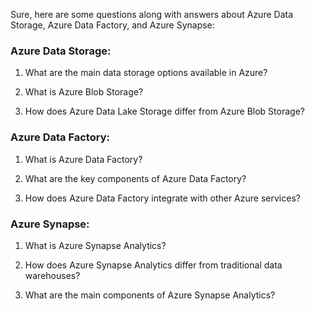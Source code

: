Sure, here are some questions along with answers about Azure Data Storage, Azure Data Factory, and Azure Synapse:

### Azure Data Storage:

1. What are the main data storage options available in Azure?
 
2. What is Azure Blob Storage?

3. How does Azure Data Lake Storage differ from Azure Blob Storage?

### Azure Data Factory:

1. What is Azure Data Factory?

2. What are the key components of Azure Data Factory?

3. How does Azure Data Factory integrate with other Azure services?

### Azure Synapse:

1. What is Azure Synapse Analytics?

2. How does Azure Synapse Analytics differ from traditional data warehouses?

3. What are the main components of Azure Synapse Analytics?
